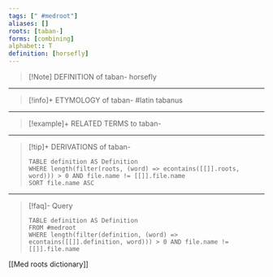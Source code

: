 ```yaml
---
tags: [" #medroot"]
aliases: []
roots: [taban-]
forms: [combining]
alphabet:: T
definition: [horsefly]
---
```

>[!Note] DEFINITION of taban-
>horsefly
_____
>[!info]+ ETYMOLOGY of taban-
>#latin tabanus
_____
>[!example]+ RELATED TERMS to taban-
>
_____
>[!tip]+ DERIVATIONS of taban-
>```dataview
>TABLE definition AS Definition 
>WHERE length(filter(roots, (word) => econtains([[]].roots, word))) > 0 AND file.name != [[]].file.name
>SORT file.name ASC
>```
___
>[!faq]- Query
>```dataview
>TABLE definition AS Definition
>FROM #medroot
>WHERE length(filter(definition, (word) => econtains([[]].definition, word))) > 0 AND file.name != [[]].file.name
>```

[[Med roots dictionary]]